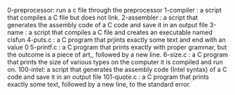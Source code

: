 0-preprocessor: run a c file through the preprocessor
1-compiler : a script that compiles a C file but does not link.
2-assembler : a script that generates the assembly code of a C code and save it in an output file
3-name :  a script that compiles a C file and creates an executable named cisfun
4-puts.c : a C program that prjints exactly some text and end with an value 0
5-printf.c : a C program that prints exactly with proper grammar, but the outcome is a piece of art,, followed by a new line.
6-size.c :  a C program that prints the size of various types on the computer it is compiled and run on.
100-intel: a script that generates the assembly code (Intel syntax) of a C code and save it in an output file
101-quote.c :  a C program that prints exactly some text, followed by a new line, to the standard error.
